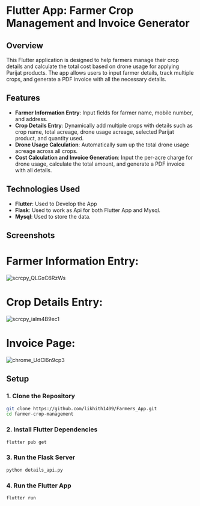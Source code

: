 # Flutter App: Farmer Crop Management and Invoice Generator

## Overview

This Flutter application is designed to help farmers manage their crop details and calculate the total cost based on drone usage for applying Parijat products. The app allows users to input farmer details, track multiple crops, and generate a PDF invoice with all the necessary details.

## Features

- **Farmer Information Entry**: Input fields for farmer name, mobile number, and address.
- **Crop Details Entry**: Dynamically add multiple crops with details such as crop name, total acreage, drone usage acreage, selected Parijat product, and quantity used.
- **Drone Usage Calculation**: Automatically sum up the total drone usage acreage across all crops.
- **Cost Calculation and Invoice Generation**: Input the per-acre charge for drone usage, calculate the total amount, and generate a PDF invoice with all details.

## Technologies Used
- **Flutter**: Used to Develop the App
- **Flask**: Used to work as Api for both Flutter App and Mysql.
- **Mysql**: Used to store the data.

## Screenshots

# Farmer Information Entry:
![scrcpy_QLGxC6RzWs](https://github.com/user-attachments/assets/2e034828-8fef-4283-83d2-07afeeec8090)
# Crop Details Entry:
![scrcpy_ialm4B9ec1](https://github.com/user-attachments/assets/f996cc05-14ba-42ad-8081-2e7973081f30)
# Invoice Page:
![chrome_UdCl6n9cp3](https://github.com/user-attachments/assets/499a6280-edfd-4c51-8c0d-970d9c17e882)

## Setup

### 1. Clone the Repository

```bash
git clone https://github.com/likhith1409/Farmers_App.git
cd farmer-crop-management
```
### 2. Install Flutter Dependencies

```bash
flutter pub get
```
### 3. Run the Flask Server

```bash
python details_api.py
```
### 4. Run the Flutter App
```bash
flutter run
```


